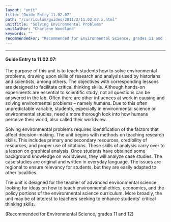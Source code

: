 ```yaml
---
layout: "unit"
title: "Guide Entry 11.02.07"
path: "/curriculum/guides/2011/2/11.02.07.x.html"
unitTitle: "Solving Environmental Problems"
unitAuthor: "Charlene Woodland"
keywords: ""
recommendedFor: "Recommended for Environmental Science, grades 11 and 12"
---
```

<body>
<hr/>
<h4>
Guide Entry to 11.02.07:
</h4>
<p>
The purpose of this unit is to teach students how to solve environmental problems, drawing upon skills of research and analysis used by historians and scientists, among others. The objectives with corresponding lessons are designed to facilitate critical thinking skills. Although hands-on experiments are essential to scientific study, not all questions can be answered in the lab. Often there are other influences at work in causing and solving environmental problems – namely humans. Due to this often unpredictable variable, students, especially in environmental science or environmental studies, need a more thorough look into how humans perceive their world, also called their worldview.
</p>
<p>
Solving environmental problems requires identification of the factors that affect decision-making. The unit begins with methods on teaching research skills. This includes primary and secondary resources, credibility of resources, and proper use of citations. These skills of analysis carry over to a lesson on graphical analysis. Once students have obtained some background knowledge on worldviews, they will analyze case studies. The case studies are original and written in everyday language. The issues are regional to ensure relevancy for students, but they are easily adapted to other localities.
</p>
<p>
The unit is designed for the teacher of advanced environmental science looking for ideas on how to teach environmental ethics, economics, and the policy portions of the environmental science curriculum. More broadly, the unit may be of interest to teachers seeking to enhance students' critical thinking skills.
</p>
<p>
(Recommended for Environmental Science, grades 11 and 12)
</p>
</body>